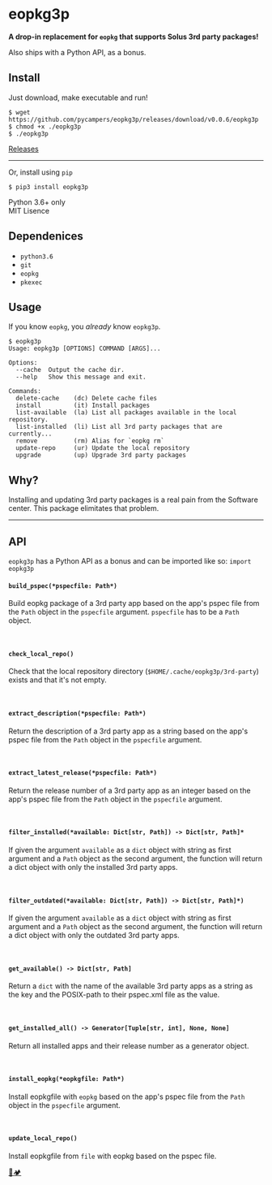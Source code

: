 # eopkg3p

**A drop-in replacement for `eopkg` that supports Solus 3rd party packages!**

Also ships with a Python API, as a bonus.

## Install

Just download, make executable and run!

```
$ wget https://github.com/pycampers/eopkg3p/releases/download/v0.0.6/eopkg3p
$ chmod +x ./eopkg3p
$ ./eopkg3p
```

[Releases](https://github.com/pycampers/eopkg3p/releases)

---

Or, install using `pip`

```
$ pip3 install eopkg3p
```

Python 3.6+ only    
MIT Lisence

## Dependenices

- `python3.6`
- `git`
- `eopkg`
- `pkexec`


## Usage

If you know `eopkg`, you _already_ know `eopkg3p`.

```
$ eopkg3p 
Usage: eopkg3p [OPTIONS] COMMAND [ARGS]...

Options:
  --cache  Output the cache dir.
  --help   Show this message and exit.

Commands:
  delete-cache    (dc) Delete cache files
  install         (it) Install packages
  list-available  (la) List all packages available in the local repository.
  list-installed  (li) List all 3rd party packages that are currently...
  remove          (rm) Alias for `eopkg rm`
  update-repo     (ur) Update the local repository
  upgrade         (up) Upgrade 3rd party packages
```

## Why?

Installing and updating 3rd party packages is a real pain from the Software center. 
This package elimitates that problem.

---

## API
`eopkg3p` has a Python API as a bonus and can be imported like so:
`import eopkg3p`


#### `build_pspec(*pspecfile: Path*)`
Build eopkg package of a 3rd party app based on the app's pspec file from the `Path` object in the `pspecfile` argument.
`pspecfile` has to be a `Path` object.

&nbsp;
#### `check_local_repo()`
Check that the local repository directory (`$HOME/.cache/eopkg3p/3rd-party`) exists and that it's not empty.

&nbsp;
#### `extract_description(*pspecfile: Path*)`
Return the description of a 3rd party app as a string based on the app's pspec file from the `Path` object in the `pspecfile` argument.

&nbsp;
#### `extract_latest_release(*pspecfile: Path*)`
Return the release number of a 3rd party app as an integer based on the app's pspec file from the `Path` object in the `pspecfile` argument.

&nbsp;
#### `filter_installed(*available: Dict[str, Path]) -> Dict[str, Path]*`
If given the argument `available` as a `dict` object with string as first argument and a `Path` object as the second argument, the function will return a dict object with only the installed 3rd party apps.

&nbsp;
#### `filter_outdated(*available: Dict[str, Path]) -> Dict[str, Path]*)`
If given the argument `available` as a `dict` object with string as first argument and a `Path` object as the second argument, the function will return a dict object with only the outdated 3rd party apps.

&nbsp;
#### `get_available() -> Dict[str, Path]`
Return a `dict` with the name of the available 3rd party apps as a string as the key and the POSIX-path to their pspec.xml file as the value.

&nbsp;
#### `get_installed_all() -> Generator[Tuple[str, int], None, None]`
Return all installed apps and their release number as a generator object.

&nbsp;
#### `install_eopkg(*eopkgfile: Path*)`
Install eopkgfile with `eopkg` based on the app's pspec file from the `Path` object in the `pspecfile` argument.

&nbsp;
#### `update_local_repo()`
Install eopkgfile from `file` with eopkg based on the pspec file.


[🐍🏕](http://www.pycampers.com/)
